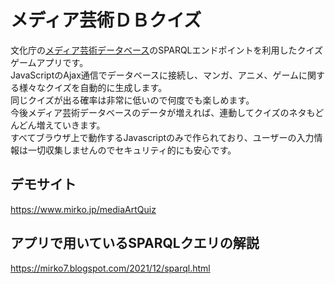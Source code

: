 # メディア芸術ＤＢクイズ
文化庁の<a href="https://mediag.bunka.go.jp/madb_lab/">メディア芸術データベース</a>のSPARQLエンドポイントを利用したクイズゲームアプリです。<br>
JavaScriptのAjax通信でデータベースに接続し、マンガ、アニメ、ゲームに関する様々なクイズを自動的に生成します。<br>
同じクイズが出る確率は非常に低いので何度でも楽しめます。<br>
今後メディア芸術データベースのデータが増えれば、連動してクイズのネタもどんどん増えていきます。<br>
すべてブラウザ上で動作するJavascriptのみで作られており、ユーザーの入力情報は一切収集しませんのでセキュリティ的にも安心です。<br>
## デモサイト
<a href="https://www.mirko.jp/mediaArtQuiz">https://www.mirko.jp/mediaArtQuiz</a>
## アプリで用いているSPARQLクエリの解説
<a href="https://mirko7.blogspot.com/2021/12/sparql.html">https://mirko7.blogspot.com/2021/12/sparql.html</a>
